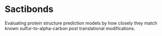 # Sactibonds
Evaluating protein structure prediction models by how closely they match known sulfur-to-alpha-carbon post translational modifications.
